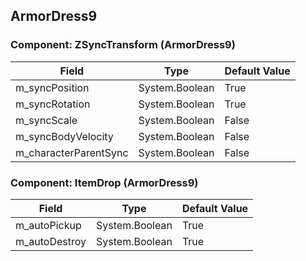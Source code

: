 ## ArmorDress9

### Component: ZSyncTransform (ArmorDress9)

|Field|Type|Default Value|
|-----|----|-------------|
|m_syncPosition|System.Boolean|True|
|m_syncRotation|System.Boolean|True|
|m_syncScale|System.Boolean|False|
|m_syncBodyVelocity|System.Boolean|False|
|m_characterParentSync|System.Boolean|False|

### Component: ItemDrop (ArmorDress9)

|Field|Type|Default Value|
|-----|----|-------------|
|m_autoPickup|System.Boolean|True|
|m_autoDestroy|System.Boolean|True|

